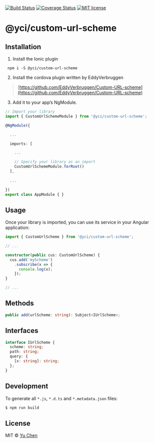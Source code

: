[![Build Status](https://travis-ci.org/yc-ionic/custom-url-scheme.svg?branch=master)](https://travis-ci.org/yc-ionic/custom-url-scheme.svg?branch=master)
[![Coverage Status](https://coveralls.io/repos/github/yc-ionic/custom-url-scheme/badge.svg?branch=master)](https://coveralls.io/github/yc-ionic/custom-url-scheme?branch=master)
[![MIT license](http://img.shields.io/badge/license-MIT-brightgreen.svg)](http://opensource.org/licenses/MIT)

# @yci/custom-url-scheme

## Installation

1. Install the Ionic plugin
```
 npm i -S @yci/custom-url-scheme
```

2. Install the cordova plugin written by EddyVerbruggen
> [https://github.com/EddyVerbruggen/Custom-URL-scheme](https://github.com/EddyVerbruggen/Custom-URL-scheme)

3. Add it to your app’s NgModule.

```typescript
// Import your library
import { CustomUrlSchemeModule } from '@yci/custom-url-scheme';

@NgModule({

  ...

  imports: [

    ...

    // Specify your library as an import
    CustomUrlSchemeModule.forRoot()
  ],
  
  ...

})
export class AppModule { }
```

## Usage
Once your library is imported, you can use its service in your Angular application:

```ts
import { CustomUrlScheme } from '@yci/custom-url-scheme';

// ...

constructor(public cus: CustomUrlScheme) {
  cus.add('myScheme')
    .subscribe(x => {
      console.log(x);
    });
}

// ...
```

## Methods
```ts
public add(urlScheme: string): Subject<IUrlScheme>;
```

## Interfaces
```ts
interface IUrlScheme {
  scheme: string;
  path: string;
  query: {
    [x: string]: string;
  };
}
```

## Development

To generate all `*.js`, `*.d.ts` and `*.metadata.json` files:

```bash
$ npm run build
```

## License

MIT © [Yu Chen](mailto:yu.chen@live.ie)

